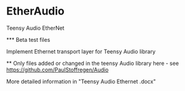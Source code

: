 # EtherAudio
Teensy Audio EtherNet

*** Beta test files

Implement Ethernet transport layer for Teensy Audio library

** Only files added or changed in the teensy Audio library here - see https://github.com/PaulStoffregen/Audio

More detailed information in "Teensy Audio Ethernet .docx"
